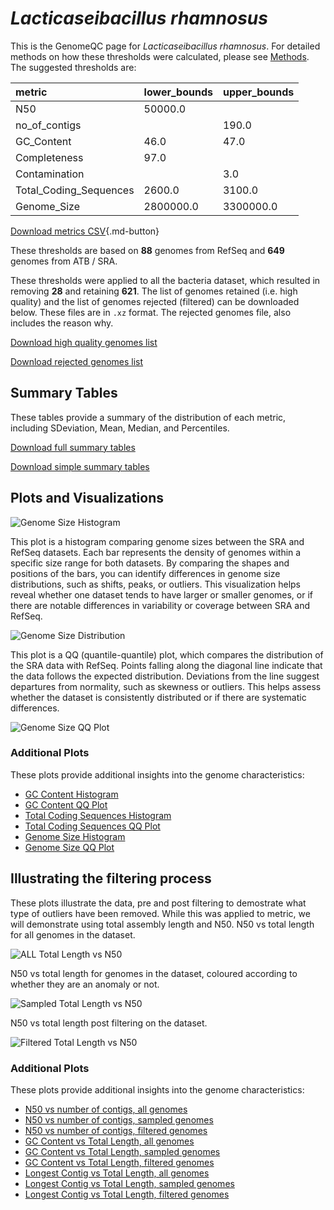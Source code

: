 # *Lacticaseibacillus rhamnosus*

This is the GenomeQC page for *Lacticaseibacillus rhamnosus*. For detailed methods on how these thresholds were calculated, please see [Methods](../../methods.md).
The suggested thresholds are: 

| metric                 | lower_bounds   | upper_bounds   |
|:-----------------------|:---------------|:---------------|
| N50                    | 50000.0        |                |
| no_of_contigs          |                | 190.0          |
| GC_Content             | 46.0           | 47.0           |
| Completeness           | 97.0           |                |
| Contamination          |                | 3.0            |
| Total_Coding_Sequences | 2600.0         | 3100.0         |
| Genome_Size            | 2800000.0      | 3300000.0      |

[Download metrics CSV](Lacticaseibacillus_rhamnosus_metrics.csv){.md-button}


These thresholds are based on **88** genomes from RefSeq and **649** genomes from ATB / SRA.

These thresholds were applied to all the bacteria dataset, which resulted in removing **28** and retaining **621**.
The list of genomes retained (i.e. high quality) and the list of genomes rejected (filtered) can be downloaded below. These files are in `.xz` format. The rejected genomes file, also includes the reason why.

[Download high quality genomes list](Lacticaseibacillus_rhamnosus_high_quality_genomes.csv.xz)


[Download rejected genomes list](Lacticaseibacillus_rhamnosus_filtered_out_genomes.csv.xz)



## Summary Tables
These tables provide a summary of the distribution of each metric, including SDeviation, Mean, Median, and Percentiles.

[Download full summary tables](summary.csv)

[Download simple summary tables](selected_summary.csv)

## Plots and Visualizations

![Genome Size Histogram](Genome_Size_refseq_histogram_kde.png)

This plot is a histogram comparing genome sizes between the SRA and RefSeq datasets. Each bar represents the density of genomes within a specific size range for both datasets. By comparing the shapes and positions of the bars, you can identify differences in genome size distributions, such as shifts, peaks, or outliers. This visualization helps reveal whether one dataset tends to have larger or smaller genomes, or if there are notable differences in variability or coverage between SRA and RefSeq.

![Genome Size Distribution](Genome_Size_refseq_histogram_kde.png)

This plot is a QQ (quantile-quantile) plot, which compares the distribution of the SRA data with RefSeq. Points falling along the diagonal line indicate that the data follows the expected distribution. Deviations from the line suggest departures from normality, such as skewness or outliers. This helps assess whether the dataset is consistently distributed or if there are systematic differences.

![Genome Size QQ Plot](Genome_Size_refseq_qqplot.png)

### Additional Plots

These plots provide additional insights into the genome characteristics:

- [GC Content Histogram](GC_Content_refseq_histogram_kde.png)
- [GC Content QQ Plot](GC_Content_refseq_qqplot.png)
- [Total Coding Sequences Histogram](Total_Coding_Sequences_refseq_histogram_kde.png)
- [Total Coding Sequences QQ Plot](Total_Coding_Sequences_refseq_qqplot.png)
- [Genome Size Histogram](Genome_Size_refseq_histogram_kde.png)
- [Genome Size QQ Plot](Genome_Size_refseq_qqplot.png)
## Illustrating the filtering process
These plots illustrate the data, pre and post filtering to demostrate what type of outliers have been removed. While this was applied to metric, we will demonstrate using total assembly length and N50.
N50 vs total length for all genomes in the dataset.

![ALL Total Length vs N50](Lacticaseibacillus_rhamnosus_all_total_length_N50.png)

N50 vs total length for genomes in the dataset, coloured according to whether they are an anomaly or not.

![Sampled Total Length vs N50](Lacticaseibacillus_rhamnosus_sample_total_length_N50.png)

N50 vs total length post filtering on the dataset.

![Filtered Total Length vs N50](Lacticaseibacillus_rhamnosus_filt_total_length_N50.png)

### Additional Plots

These plots provide additional insights into the genome characteristics:

- [N50 vs number of contigs, all genomes](Lacticaseibacillus_rhamnosus_all_N50_number.png)
- [N50 vs number of contigs, sampled genomes](Lacticaseibacillus_rhamnosus_sample_N50_number.png)
- [N50 vs number of contigs, filtered genomes](Lacticaseibacillus_rhamnosus_filt_N50_number.png)
- [GC Content vs Total Length, all genomes](Lacticaseibacillus_rhamnosus_all_total_length_GC_Content.png)
- [GC Content vs Total Length, sampled genomes](Lacticaseibacillus_rhamnosus_sample_total_length_GC_Content.png)
- [GC Content vs Total Length, filtered genomes](Lacticaseibacillus_rhamnosus_filt_total_length_GC_Content.png)
- [Longest Contig vs Total Length, all genomes](Lacticaseibacillus_rhamnosus_all_total_length_longest.png)
- [Longest Contig vs Total Length, sampled genomes](Lacticaseibacillus_rhamnosus_sample_total_length_longest.png)
- [Longest Contig vs Total Length, filtered genomes](Lacticaseibacillus_rhamnosus_filt_total_length_longest.png)
